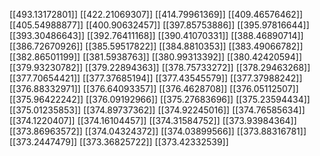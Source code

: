 [[493.13172801]]
[[422.21069307]]
[[414.79961369]]
[[409.46576462]]
[[405.54988877]]
[[400.90632457]]
[[397.85753886]]
[[395.97816644]]
[[393.30486643]]
[[392.76411168]]
[[390.41070331]]
[[388.46890714]]
[[386.72670926]]
[[385.59517822]]
[[384.8810353]]
[[383.49066782]]
[[382.86501199]]
[[381.5938763]]
[[380.99313392]]
[[380.42420594]]
[[379.93230782]]
[[379.22894363]]
[[378.75733272]]
[[378.29463268]]
[[377.70654421]]
[[377.37685194]]
[[377.43545579]]
[[377.37988242]]
[[376.88332971]]
[[376.64093357]]
[[376.4628708]]
[[376.05112507]]
[[375.96422242]]
[[376.09192966]]
[[375.27683696]]
[[375.23594434]]
[[375.01235853]]
[[374.89737362]]
[[374.92245016]]
[[374.76585634]]
[[374.1220407]]
[[374.16104457]]
[[374.31584752]]
[[373.93984364]]
[[373.86963572]]
[[374.04324372]]
[[374.03899566]]
[[373.88316781]]
[[373.2447479]]
[[373.36825722]]
[[373.42332539]]
